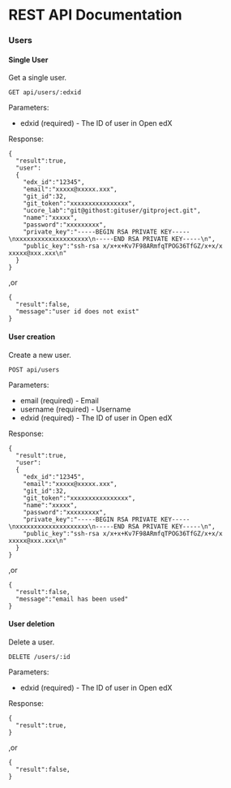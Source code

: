 REST API Documentation
==========

### Users

#### Single User

Get a single user.

```
GET api/users/:edxid
```

Parameters:

- edxid (required) - The ID of user in Open edX

Response:

```
{
  "result":true,
  "user":
  {
    "edx_id":"12345",
    "email":"xxxxx@xxxxx.xxx",
    "git_id":32,
    "git_token":"xxxxxxxxxxxxxxxx",
    "ucore_lab":"git@githost:gituser/gitproject.git",
    "name":"xxxxx",
    "password":"xxxxxxxxx",
    "private_key":"-----BEGIN RSA PRIVATE KEY-----\nxxxxxxxxxxxxxxxxxxxx\n-----END RSA PRIVATE KEY-----\n",
    "public_key":"ssh-rsa x/x+x+Kv7F98ARmfqTPOG36TfGZ/x+x/x xxxxx@xxx.xxx\n"
  }
}
```
  ,or
```
{
  "result":false,
  "message":"user id does not exist"
}
```

#### User creation

Create a new user.

```
POST api/users
```

Parameters:

- email (required) - Email
- username (required) - Username
- edxid (required) - The ID of user in Open edX

Response:

```
{
  "result":true,
  "user":
  {
    "edx_id":"12345",
    "email":"xxxxx@xxxxx.xxx",
    "git_id":32,
    "git_token":"xxxxxxxxxxxxxxxx",
    "name":"xxxxx",
    "password":"xxxxxxxxx",
    "private_key":"-----BEGIN RSA PRIVATE KEY-----\nxxxxxxxxxxxxxxxxxxxx\n-----END RSA PRIVATE KEY-----\n",
    "public_key":"ssh-rsa x/x+x+Kv7F98ARmfqTPOG36TfGZ/x+x/x xxxxx@xxx.xxx\n"
  }
}
```
  ,or
```
{
  "result":false,
  "message":"email has been used"
}
```

#### User deletion

Delete a user.

```
DELETE /users/:id
```

Parameters:

- edxid (required) - The ID of user in Open edX

Response:

```
{
  "result":true,
}
```
  ,or
```
{
  "result":false,
}
```
